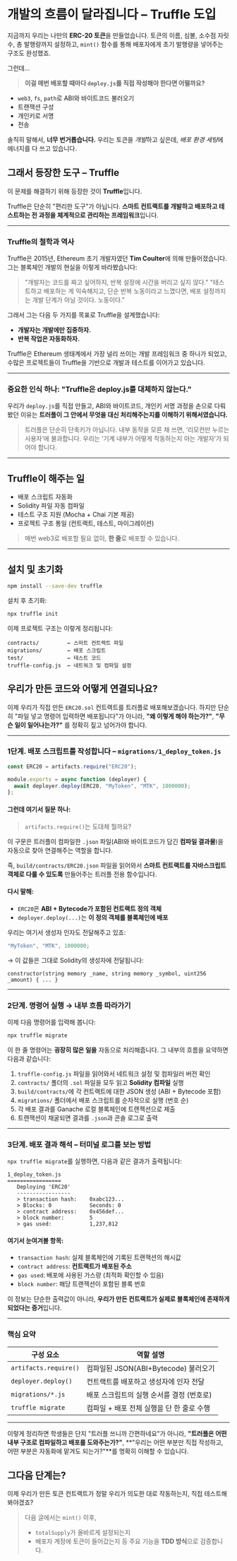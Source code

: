 # 개발의 흐름이 달라집니다 – Truffle 도입

지금까지 우리는 나만의 **ERC-20 토큰**을 만들었습니다.
토큰의 이름, 심볼, 소수점 자릿수, 총 발행량까지 설정하고,
`mint()` 함수를 통해 배포자에게 초기 발행량을 넣어주는 구조도 완성했죠.

그런데...

> **이걸 매번 배포할 때마다 `deploy.js`를 직접 작성해야 한다면 어떨까요?**

- `web3`, `fs`, `path`로 ABI와 바이트코드 불러오기
- 트랜잭션 구성
- 개인키로 서명
- 전송

솔직히 말해서, **너무 번거롭습니다.**
우리는 토큰을 *개발*하고 싶은데, *배포 환경 세팅*에 에너지를 다 쓰고 있습니다.

## 그래서 등장한 도구 – Truffle

이 문제를 해결하기 위해 등장한 것이 **Truffle**입니다.

Truffle은 단순히 "편리한 도구"가 아닙니다.
**스마트 컨트랙트를 개발하고 배포하고 테스트하는 전 과정을 체계적으로 관리하는 프레임워크**입니다.

---

### Truffle의 철학과 역사

Truffle은 2015년, Ethereum 초기 개발자였던 **Tim Coulter**에 의해 만들어졌습니다.
그는 블록체인 개발의 현실을 이렇게 바라봤습니다:

> "개발자는 코드를 짜고 싶어하지, 반복 설정에 시간을 버리고 싶지 않다."
> "테스트하고 배포하는 게 익숙해지고, 단순 반복 노동이라고 느꼈다면, 배포 설정까지는 개발 단계가 아닐 것이다. 노동이다."

그래서 그는 다음 두 가지를 목표로 Truffle을 설계했습니다:

- **개발자는 개발에만 집중하자.**
- **반복 작업은 자동화하자.**

Truffle은 Ethereum 생태계에서 가장 널리 쓰이는 개발 프레임워크 중 하나가 되었고,
수많은 프로젝트들이 Truffle을 기반으로 개발과 테스트를 이어가고 있습니다.

---

### 중요한 인식 하나: **"Truffle은 deploy.js를 대체하지 않는다."**

우리가 `deploy.js`를 직접 만들고, ABI와 바이트코드, 개인키 서명 과정을 손으로 다뤄봤던 이유는
**트러플이 그 안에서 무엇을 대신 처리해주는지를 이해하기 위해서였습니다.**

> 트러플은 단순히 단축키가 아닙니다.
> 내부 동작을 모른 채 쓰면, ‘리모컨만 누르는 사용자’에 불과합니다.
> 우리는 ‘기계 내부가 어떻게 작동하는지 아는 개발자’가 되어야 합니다.

---

## Truffle이 해주는 일

- 배포 스크립트 자동화
- Solidity 파일 자동 컴파일
- 테스트 구조 지원 (Mocha + Chai 기본 제공)
- 프로젝트 구조 통일 (컨트랙트, 테스트, 마이그레이션)

> 매번 web3로 배포할 필요 없이, **한 줄**로 배포할 수 있습니다.

---

## 설치 및 초기화

```bash
npm install --save-dev truffle
```

설치 후 초기화:

```bash
npx truffle init
```

이제 프로젝트 구조는 이렇게 정리됩니다:

```
contracts/         ← 스마트 컨트랙트 파일
migrations/        ← 배포 스크립트
test/              ← 테스트 코드
truffle-config.js  ← 네트워크 및 컴파일 설정
```

## 우리가 만든 코드와 어떻게 연결되나요?

이제 우리가 직접 만든 `ERC20.sol` 컨트랙트를 트러플로 배포해보겠습니다.
하지만 단순히 "파일 넣고 명령어 입력하면 배포됩니다"가 아니라,
**"왜 이렇게 해야 하는가?"**, **"무슨 일이 일어나는가?"** 를 정확히 짚고 넘어가야 합니다.

---

### 1단계. 배포 스크립트를 작성합니다 – `migrations/1_deploy_token.js`

```js
const ERC20 = artifacts.require("ERC20");

module.exports = async function (deployer) {
  await deployer.deploy(ERC20, "MyToken", "MTK", 1000000);
};
```

#### 그런데 여기서 질문 하나:

> `artifacts.require()`는 도대체 뭘까요?

이 구문은 트러플이 컴파일한 `.json` 파일(ABI와 바이트코드가 담긴 **컴파일 결과물**)을 자동으로 찾아 연결해주는 역할을 합니다.

즉, `build/contracts/ERC20.json` 파일을 읽어와서
**스마트 컨트랙트를 자바스크립트 객체로 다룰 수 있도록** 만들어주는 트러플 전용 함수입니다.

#### 다시 말해:

- `ERC20`은 **ABI + Bytecode가 포함된 컨트랙트 정의 객체**
- `deployer.deploy(...)`는 **이 정의 객체를 블록체인에 배포**

우리는 여기서 생성자 인자도 전달해주고 있죠:

```js
"MyToken", "MTK", 1000000;
```

→ 이 값들은 그대로 Solidity의 생성자에 전달됩니다:

```solidity
constructor(string memory _name, string memory _symbol, uint256 _amount) { ... }
```

---

### 2단계. 명령어 실행 → 내부 흐름 따라가기

이제 다음 명령어를 입력해 봅니다:

```bash
npx truffle migrate
```

이 한 줄 명령어는 **굉장히 많은 일을** 자동으로 처리해줍니다.
그 내부의 흐름을 요약하면 다음과 같습니다:

1. `truffle-config.js` 파일을 읽어와서 네트워크 설정 및 컴파일러 버전 확인
2. `contracts/` 폴더의 `.sol` 파일을 모두 읽고 **Solidity 컴파일** 실행
3. `build/contracts/`에 각 컨트랙트에 대한 JSON 생성 (ABI + Bytecode 포함)
4. `migrations/` 폴더에서 배포 스크립트를 순차적으로 실행 (번호 순)
5. 각 배포 결과를 Ganache 로컬 블록체인에 트랜잭션으로 제출
6. 트랜잭션이 채굴되면 결과를 `.json`과 콘솔 로그로 출력

---

### 3단계. 배포 결과 해석 – 터미널 로그를 보는 방법

`npx truffle migrate`를 실행하면, 다음과 같은 결과가 출력됩니다:

```
1_deploy_token.js
=================
   Deploying 'ERC20'
   -----------------
   > transaction hash:    0xabc123...
   > Blocks: 0            Seconds: 0
   > contract address:    0x456def...
   > block number:        5
   > gas used:            1,237,812
```

#### 여기서 눈여겨볼 항목:

- `transaction hash`: 실제 블록체인에 기록된 트랜잭션의 해시값
- `contract address`: **컨트랙트가 배포된 주소**
- `gas used`: 배포에 사용된 가스량 (최적화 확인할 수 있음)
- `block number`: 해당 트랜잭션이 포함된 블록 번호

이 정보는 단순한 출력값이 아니라,
**우리가 만든 컨트랙트가 실제로 블록체인에 존재하게 되었다는 증거**입니다.

---

### 핵심 요약

| 구성 요소             | 역할 설명                                 |
| --------------------- | ----------------------------------------- |
| `artifacts.require()` | 컴파일된 JSON(ABI+Bytecode) 불러오기      |
| `deployer.deploy()`   | 컨트랙트를 배포하고 생성자에 인자 전달    |
| `migrations/*.js`     | 배포 스크립트의 실행 순서를 결정 (번호로) |
| `truffle migrate`     | 컴파일 + 배포 전체 실행을 단 한 줄로 수행 |

---

이렇게 정리하면 학생들은 단지 "트러플 쓰니까 간편하네요"가 아니라,
**"트러플은 어떤 내부 구조로 컴파일하고 배포를 도와주는가?"**,
**"우리는 어떤 부분만 직접 작성하고, 어떤 부분은 자동화에 맡겨도 되는가?"**를 명확히 이해할 수 있습니다.

## 그다음 단계는?

이제 우리가 만든 토큰 컨트랙트가
정말 우리가 의도한 대로 작동하는지, 직접 테스트해봐야겠죠?

> 다음 글에서는 `mint()` 이후,
>
> - `totalSupply`가 올바르게 설정되는지
> - 배포자 계정에 토큰이 들어갔는지
>   등 주요 기능을 **TDD 방식**으로 검증합니다.

